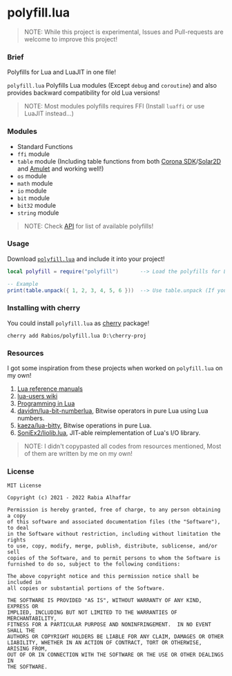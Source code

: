 # polyfill.lua

> NOTE: While this project is experimental, Issues and Pull-requests are welcome to improve this project!

### Brief

Polyfills for Lua and LuaJIT in one file!

`polyfill.lua` Polyfills Lua modules (Except `debug` and `coroutine`) and also provides backward compatibility for old Lua versions!

> NOTE: Most modules polyfills requires FFI (Install `luaffi` or use LuaJIT instead...)

### Modules

- Standard Functions
- `ffi` module
- `table` module (Including table functions from both [Corona SDK](https://coronalabs.com)/[Solar2D](https://solar2d.com) and [Amulet](https://amulet.xyz) and working well!)
- `os` module
- `math` module
- `io` module
- `bit` module
- `bit32` module
- `string` module

> NOTE: Check [API](https://github.com/Rabios/polyfill.lua/blob/master/api.md) for list of available polyfills!

### Usage

Download [`polyfill.lua`](https://github.com/Rabios/polyfill.lua/raw/master/polyfill.lua) and include it into your project!

```lua
local polyfill = require("polyfill")       --> Load the polyfills for Lua

-- Example
print(table.unpack({ 1, 2, 3, 4, 5, 6 }))  --> Use table.unpack (If you use LuaJIT this function is polyfilled)
```

### Installing with cherry

You could install `polyfill.lua` as [cherry](https://github.com/Rabios/cherry) package!

```
cherry add Rabios/polyfill.lua D:\cherry-proj
```

### Resources

I got some inspiration from these projects when worked on `polyfill.lua` on my own!

1. [Lua reference manuals](https://www.lua.org/manual)
2. [lua-users wiki](http://lua-users.org/wiki)
3. [Programming in Lua](https://www.lua.org/pil)
4. [davidm/lua-bit-numberlua](https://github.com/davidm/lua-bit-numberlua), Bitwise operators in pure Lua using Lua numbers.
5. [kaeza/lua-bitty](https://github.com/kaeza/lua-bitty), Bitwise operations in pure Lua.
6. [SoniEx2/liolib.lua](https://gist.github.com/SoniEx2/78d81eea571fcd2c84d7), JIT-able reimplementation of Lua's I/O library.

> NOTE: I didn't copypasted all codes from resources mentioned, Most of them are written by me on my own!

### License

```
MIT License

Copyright (c) 2021 - 2022 Rabia Alhaffar

Permission is hereby granted, free of charge, to any person obtaining a copy
of this software and associated documentation files (the "Software"), to deal
in the Software without restriction, including without limitation the rights
to use, copy, modify, merge, publish, distribute, sublicense, and/or sell
copies of the Software, and to permit persons to whom the Software is
furnished to do so, subject to the following conditions:

The above copyright notice and this permission notice shall be included in
all copies or substantial portions of the Software.

THE SOFTWARE IS PROVIDED "AS IS", WITHOUT WARRANTY OF ANY KIND, EXPRESS OR
IMPLIED, INCLUDING BUT NOT LIMITED TO THE WARRANTIES OF MERCHANTABILITY,
FITNESS FOR A PARTICULAR PURPOSE AND NONINFRINGEMENT.  IN NO EVENT SHALL THE
AUTHORS OR COPYRIGHT HOLDERS BE LIABLE FOR ANY CLAIM, DAMAGES OR OTHER
LIABILITY, WHETHER IN AN ACTION OF CONTRACT, TORT OR OTHERWISE, ARISING FROM,
OUT OF OR IN CONNECTION WITH THE SOFTWARE OR THE USE OR OTHER DEALINGS IN
THE SOFTWARE.
```
